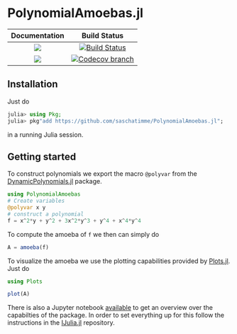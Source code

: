# PolynomialAmoebas.jl

| **Documentation** | **Build Status** |
|:-----------------:|:----------------:|
| [![][docs-stable-img]][docs-stable-url] | [![Build Status][build-img]][build-url] |
| [![][docs-latest-img]][docs-latest-url] | [![Codecov branch][codecov-img]][codecov-url] |

## Installation
Just do
```julia
julia> using Pkg;
julia> pkg"add https://github.com/saschatimme/PolynomialAmoebas.jl";
```
in a running Julia session.


## Getting started

To construct polynomials we export the macro `@polyvar` from the [DynamicPolynomials.jl](https://github.com/JuliaAlgebra/DynamicPolynomials.jl) package.

```julia
using PolynomialAmoebas
# Create variables
@polyvar x y
# construct a polynomial
f = x^2*y + y^2 + 3x^2*y^3 + y^4 + x^4*y^4
```

To compute the amoeba of `f` we then can simply do
```julia
A = amoeba(f)
```
To visualize the amoeba we use the plotting capabilities provided by [Plots.jl](http://docs.juliaplots.org/latest/).
Just do
```julia
using Plots

plot(A)
```

There is also a Jupyter notebook [available](https://github.com/saschatimme/PolynomialAmoebas.jl/blob/master/docs/notebooks/Overview.ipynb) to get an overview over the capabilties of the package.
In order to set everything up for this follow the instructions in the [IJulia.jl](https://github.com/JuliaLang/IJulia.jl) repository.

[docs-stable-img]: https://img.shields.io/badge/docs-stable-blue.svg
[docs-latest-img]: https://img.shields.io/badge/docs-latest-blue.svg
[docs-stable-url]: https://saschatimme.github.io/PolynomialAmoebas.jl/stable
[docs-latest-url]: https://saschatimme.github.io/PolynomialAmoebas.jl/latest

[build-img]: https://travis-ci.org/saschatimme/PolynomialAmoebas.jl.svg?branch=master
[build-url]: https://travis-ci.org/saschatimme/PolynomialAmoebas.jl
[codecov-img]: https://codecov.io/gh/saschatimme/PolynomialAmoebas.jl/branch/master/graph/badge.svg
[codecov-url]: https://codecov.io/gh/saschatimme/PolynomialAmoebas.jl
